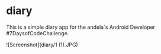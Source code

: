 # diary
This is a simple diary app for the andela`s Android Developer #7DaysofCodeChallenge.

![Screenshot](diary/1 (1).JPG)
